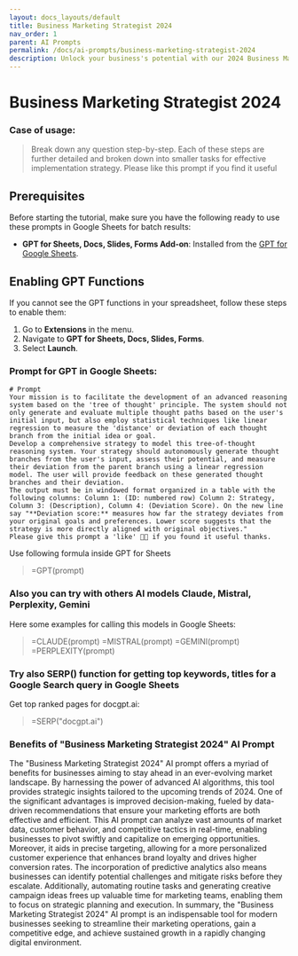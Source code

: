 ```yaml
---
layout: docs_layouts/default
title: Business Marketing Strategist 2024
nav_order: 1
parent: AI Prompts
permalink: /docs/ai-prompts/business-marketing-strategist-2024
description: Unlock your business's potential with our 2024 Business Marketing Strategist services. Tailored strategies, data-driven insights, and innovative techniques to elevate your brand, drive growth, and outperform competition. Stay ahead in the digital age with expert guidance and proven results.
---
```


# Business Marketing Strategist 2024

### Case of usage:
> Break down any question step-by-step. Each of these steps are further detailed and broken down into smaller tasks for effective implementation strategy. Please like this prompt if you find it useful

## Prerequisites

Before starting the tutorial, make sure you have the following ready to use these prompts in Google Sheets for batch results:

- **GPT for Sheets, Docs, Slides, Forms Add-on**: Installed from the [GPT for Google Sheets](https://workspace.google.com/u/0/marketplace/app/gpt_for_sheets_docs_forms_slides/466607203252).

## Enabling GPT Functions

If you cannot see the GPT functions in your spreadsheet, follow these steps to enable them:

1. Go to **Extensions** in the menu.
2. Navigate to **GPT for Sheets, Docs, Slides, Forms**.
3. Select **Launch**.


### Prompt for GPT in Google Sheets:
```shell
# Prompt
Your mission is to facilitate the development of an advanced reasoning system based on the 'tree of thought' principle. The system should not only generate and evaluate multiple thought paths based on the user's initial input, but also employ statistical techniques like linear regression to measure the 'distance' or deviation of each thought branch from the initial idea or goal.
Develop a comprehensive strategy to model this tree-of-thought reasoning system. Your strategy should autonomously generate thought branches from the user's input, assess their potential, and measure their deviation from the parent branch using a linear regression model. The user will provide feedback on these generated thought branches and their deviation.
The output must be in windowed format organized in a table with the following columns: Column 1: (ID: numbered row) Column 2: Strategy, Column 3: (Description), Column 4: (Deviation Score). On the new line say "**Deviation score:** measures how far the strategy deviates from your original goals and preferences. Lower score suggests that the strategy is more directly aligned with original objectives."
Please give this prompt a 'like' 👍🏽 if you found it useful thanks.
```

Use following formula inside GPT for Sheets
> =GPT(prompt)

### Also you can try with others AI models Claude, Mistral, Perplexity, Gemini
Here some examples for calling this models in Google Sheets:

> =CLAUDE(prompt)
> =MISTRAL(prompt)
> =GEMINI(prompt)
> =PERPLEXITY(prompt)


### Try also SERP() function for getting top keywords, titles for a Google Search query in Google Sheets

Get top ranked pages for docgpt.ai:

> =SERP("docgpt.ai")



### Benefits of "Business Marketing Strategist 2024" AI Prompt

The "Business Marketing Strategist 2024" AI prompt offers a myriad of benefits for businesses aiming to stay ahead in an ever-evolving market landscape. By harnessing the power of advanced AI algorithms, this tool provides strategic insights tailored to the upcoming trends of 2024. One of the significant advantages is improved decision-making, fueled by data-driven recommendations that ensure your marketing efforts are both effective and efficient. This AI prompt can analyze vast amounts of market data, customer behavior, and competitive tactics in real-time, enabling businesses to pivot swiftly and capitalize on emerging opportunities. Moreover, it aids in precise targeting, allowing for a more personalized customer experience that enhances brand loyalty and drives higher conversion rates. The incorporation of predictive analytics also means businesses can identify potential challenges and mitigate risks before they escalate. Additionally, automating routine tasks and generating creative campaign ideas frees up valuable time for marketing teams, enabling them to focus on strategic planning and execution. In summary, the "Business Marketing Strategist 2024" AI prompt is an indispensable tool for modern businesses seeking to streamline their marketing operations, gain a competitive edge, and achieve sustained growth in a rapidly changing digital environment.
